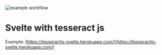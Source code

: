 ![example workflow](https://github.com/kaiekaie/tesseract-js-svelte/actions/workflows/main.yml/badge.svg)

# Svelte with tesseract js


Example:
[https://tesseractjs-svelte.herokuapp.com/](https://tesseractjs-svelte.herokuapp.com/)

